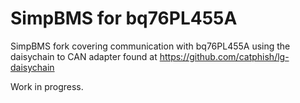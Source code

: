 # SimpBMS for bq76PL455A
SimpBMS fork covering communication with bq76PL455A using the daisychain
to CAN adapter found at https://github.com/catphish/lg-daisychain

Work in progress.
